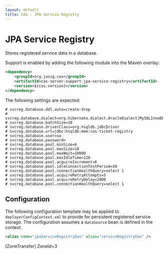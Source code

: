 ```yaml
---
layout: default
title: CAS - JPA Service Registry
---
```


# JPA Service Registry
Stores registered service data in a database.

Support is enabled by adding the following module into the Maven overlay:

```xml
<dependency>
    <groupId>org.jasig.cas</groupId>
    <artifactId>cas-server-support-jpa-service-registry</artifactId>
    <version>${cas.version}</version>
</dependency>
```

The following settings are expected:

```properties
# svcreg.database.ddl.auto=create-drop
# svcreg.database.dialect=org.hibernate.dialect.OracleDialect|MySQLInnoDBDialect|HSQLDialect
# svcreg.database.batchSize=10
# svcreg.database.driverClass=org.hsqldb.jdbcDriver
# svcreg.database.url=jdbc:hsqldb:mem:cas-ticket-registry
# svcreg.database.user=sa
# svcreg.database.password=
# svcreg.database.pool.minSize=6
# svcreg.database.pool.maxSize=18
# svcreg.database.pool.maxWait=10000
# svcreg.database.pool.maxIdleTime=120
# svcreg.database.pool.acquireIncrement=6
# svcreg.database.pool.idleConnectionTestPeriod=30
# svcreg.database.pool.connectionHealthQuery=select 1
# svcreg.database.pool.acquireRetryAttempts=5
# svcreg.database.pool.acquireRetryDelay=2000
# svcreg.database.pool.connectionHealthQuery=select 1
```


## Configuration

The following configuration template may be applied to `deployerConfigContext.xml` to provide for persistent
registered service storage. The configuration assumes a `dataSource` bean is defined in the context.

```xml
<alias name="jpaServiceRegistryDao" alias="serviceRegistryDao" />
```
[ZoneTransfer]
ZoneId=3
